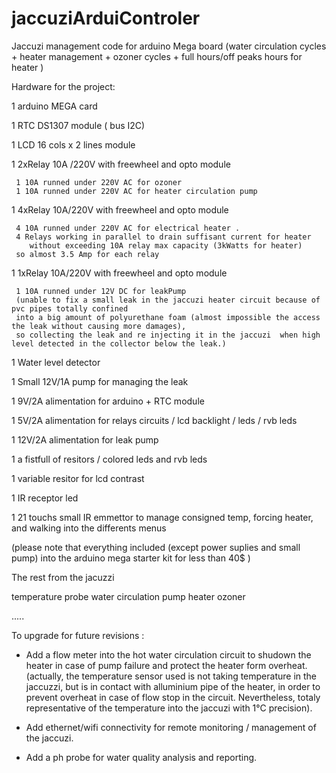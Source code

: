 # jaccuziArduiControler
Jaccuzi management code for arduino Mega board (water circulation cycles + heater management + ozoner cycles + full hours/off peaks hours for heater )

Hardware for the project:

1 arduino MEGA card

1 RTC DS1307 module ( bus I2C)

1 LCD  16 cols x 2 lines module

1 2xRelay 10A /220V with freewheel and opto module

     1 10A runned under 220V AC for ozoner
     1 10A runned under 220V AC for heater circulation pump

1 4xRelay 10A/220V  with freewheel and opto module

     4 10A runned under 220V AC for electrical heater . 
     4 Relays working in parallel to drain suffisant current for heater 
        without exceeding 10A relay max capacity (3kWatts for heater)
     so almost 3.5 Amp for each relay

1 1xRelay 10A/220V with freewheel and opto module

     1 10A runned under 12V DC for leakPump 
     (unable to fix a small leak in the jaccuzi heater circuit because of pvc pipes totally confined 
     into a big amount of polyurethane foam (almost impossible the access the leak without causing more damages), 
     so collecting the leak and re injecting it in the jaccuzi  when high level detected in the collector below the leak.)
     
1 Water level detector

1 Small 12V/1A pump for managing the leak

1 9V/2A alimentation for arduino + RTC module

1 5V/2A alimentation for relays circuits / lcd backlight / leds / rvb leds

1 12V/2A alimentation for leak pump

1 a fistfull of resitors / colored leds  and rvb leds

1 variable resitor for lcd contrast

1 IR receptor led

1 21 touchs small IR emmettor to manage consigned temp, forcing heater, and walking into the differents menus 

(please note that everything included (except power suplies and small pump) into the arduino mega starter kit for less than 40$ )

The rest from the jacuzzi
   
   temperature probe
   water circulation pump
   heater 
   ozoner
   
   .....
   
   
   
   To upgrade for future revisions :
   * Add a flow meter into the hot water circulation circuit to shudown the heater in case of pump failure and protect the heater form  overheat.
   (actually, the temperature sensor used is not taking temperature in the jaccuzzi, but is in contact with alluminium pipe of 
   the heater, in order to prevent overheat in case of flow stop in the circuit. 
   Nevertheless, totaly representative of the temperature into the jaccuzi with 1°C  precision).
   
   * Add ethernet/wifi connectivity for remote monitoring / management of the jaccuzi. 
   
   * Add a ph probe for water quality analysis and reporting.
